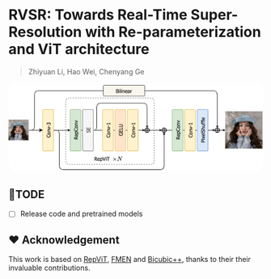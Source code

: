 # RVSR: Towards Real-Time Super-Resolution with Re-parameterization and ViT architecture

> Zhiyuan Li, Hao Wei, Chenyang Ge<br>

<p align="center">
    <img src="assets/RVSR.png" style="border-radius: 15px">
</p>


## :memo:TODE
- [ ] Release code and pretrained models

## :heart: Acknowledgement
This work is based on [RepViT](https://github.com/THU-MIG/RepViT), [FMEN](https://github.com/nju-jet/fmen) and [Bicubic++](https://github.com/aselsan-research-imaging-team/bicubic-plusplus), thanks to their their invaluable contributions.